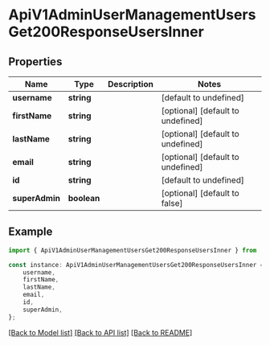 # ApiV1AdminUserManagementUsersGet200ResponseUsersInner


## Properties

Name | Type | Description | Notes
------------ | ------------- | ------------- | -------------
**username** | **string** |  | [default to undefined]
**firstName** | **string** |  | [optional] [default to undefined]
**lastName** | **string** |  | [optional] [default to undefined]
**email** | **string** |  | [optional] [default to undefined]
**id** | **string** |  | [default to undefined]
**superAdmin** | **boolean** |  | [optional] [default to false]

## Example

```typescript
import { ApiV1AdminUserManagementUsersGet200ResponseUsersInner } from './api';

const instance: ApiV1AdminUserManagementUsersGet200ResponseUsersInner = {
    username,
    firstName,
    lastName,
    email,
    id,
    superAdmin,
};
```

[[Back to Model list]](../README.md#documentation-for-models) [[Back to API list]](../README.md#documentation-for-api-endpoints) [[Back to README]](../README.md)
